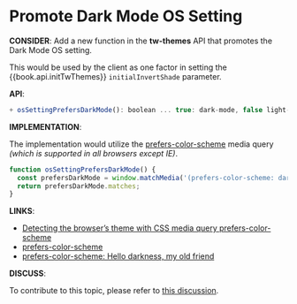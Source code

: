 # Promote Dark Mode OS Setting

**CONSIDER**: Add a new function in the **tw-themes** API that
promotes the Dark Mode OS setting.

This would be used by the client as one factor in setting the
{{book.api.initTwThemes}} `initialInvertShade` parameter.

**API**:
```js
+ osSettingPrefersDarkMode(): boolean ... true: dark-mode, false light-mode
```

**IMPLEMENTATION**:

The implementation would utilize the
[prefers-color-scheme](https://developer.mozilla.org/en-US/docs/Web/CSS/@media/prefers-color-scheme)
media query _(which is supported in all browsers except IE)_.

```js
function osSettingPrefersDarkMode() {
  const prefersDarkMode = window.matchMedia('(prefers-color-scheme: dark)');
  return prefersDarkMode.matches;
}
```

**LINKS**:

- [Detecting the browser’s theme with CSS media query prefers-color-scheme](https://medium.com/batary/detecting-the-browsers-theme-with-css-media-query-prefers-color-scheme-268456478b63)
- [prefers-color-scheme](https://developer.mozilla.org/en-US/docs/Web/CSS/@media/prefers-color-scheme)
- [prefers-color-scheme: Hello darkness, my old friend](https://web.dev/prefers-color-scheme/)

**DISCUSS**:

To contribute to this topic, please refer to
[this discussion](https://github.com/KevinAst/tw-themes/discussions/6).
